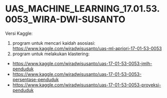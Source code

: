 # UAS_MACHINE_LEARNING_17.01.53.0053_WIRA-DWI-SUSANTO

Versi Kaggle:
1. program untuk mencari kaidah asosiasi: https://www.kaggle.com/wiradwisusanto/uas-ml-apriori-17-01-53-0053
2. program untuk melakukan klastering:
- https://www.kaggle.com/wiradwisusanto/uas-17-01-53-0053-jmlh-penduduk
- https://www.kaggle.com/wiradwisusanto/uas-17-01-53-0053-persentase-penduduk
- https://www.kaggle.com/wiradwisusanto/uas-17-01-53-0053-proyeksi-penduduk
